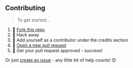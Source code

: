 ## Contributing

> To get started...

1.  🍴 [Fork this repo](https://github.com/fvcproductions/maintain-me#fork-destination-box)
2.  🔨 Hack away
3.  👥 Add yourself as a contributor under the credits section
4.  🔧 [Open a new pull request](https://github.com/fvcproductions/maintain-me/compare)
5.  🎉 Get your pull request approved - success!

Or just [create an issue](https://github.com/fvcproductions/maintain-me/issues) - any little bit of help counts! 😊
